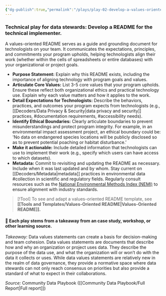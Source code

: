 ```yaml
---
{"dg-publish":true,"permalink":"/plays/play-02-develop-a-values-oriented-read-me-for-the-technical-implementer/","tags":["accessibility","documentation","collection"]}
---
```


### **Technical play for data stewards: Develop a README for the technical implementer.** 
A values-oriented README serves as a guide and grounding document for technologists on your team. It communicates the expectations, principles, and commitments your program upholds, helping technologists align their work (whether within the cells of spreadsheets or entire databases) with your organizational or project goals.
- **Purpose Statement:** Explain why this README exists, including the importance of aligning technology with program goals and values.
- **Articulate Core Values:** List 3-5 core values that your program upholds. Ensure these reflect both organizational ethics and practical technology use. Explain why each value matters and how it applies to the work.
- **Detail Expectations for Technologists:** Describe the behaviors, practices, and outcomes your program expects from technologists (e.g., [[Decoders/Data Privacy & Security\|data privacy and security]] practices, #documentation requirements, #accessibility needs).
- **Identify Ethical Boundaries:** Clearly articulate boundaries to prevent misunderstandings and protect program integrity. For example, in an environmental impact assessment project, an ethical boundary could be: 'No data on endangered species locations will be publicly disclosed so as to prevent potential poaching or habitat disturbance.’
- **Make it actionable:** Include detailed information that technologists can use to implement their work (e.g., specify which users can have access to which datasets).
- **Metadata:** Commit to revisiting and updating the README as necessary. Include when it was last updated and by whom. Stay current on [[Decoders/Metadata\|metadata]] practices in environmental data #collection in scientific and regulatory fields. Regularly consult resources such as the [National Environmental Methods Index (NEMI)](https://www.nemi.gov/home/) to ensure alignment with industry standards.

> [!Tool] 
> To see and adapt a values-oriented README template, see **[[Tools and Templates/Values-Oriented README\|Values-Oriented README]].** 


#### 🌱 Each play stems from a takeaway from an case study, workshop, or other learning source. 

*Takeaway:* Data values statements can create a basis for decision-making and team cohesion. 
Data values statements are documents that describe how and why an organization or project uses data. They describe the purpose of the data use, and what the organization will or won’t do with the data it collects or uses. While data values statements are relatively new in the realm of data governance, they provide a normative space where data stewards can not only reach consensus on priorities but also provide a standard of what to expect in their collaborations.

*Source:* Community Data Playbook ([[Community Data Playbook/Full Report\|Full report]])